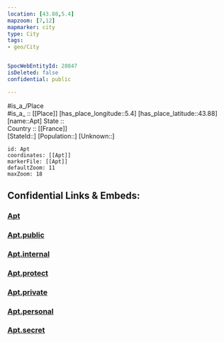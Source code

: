 ```yaml
---
location: [43.88,5.4] 
mapzoom: [7,12] 
mapmarker: city 
type: City
tags:
- geo/City


SpocWebEntityId: 28847
isDeleted: false
confidential: public

---
```

#is_a_/Place  
#is_a_ :: [[Place]] 
[has_place_longitude::5.4] 
[has_place_latitude::43.88] 
[name::Apt] 
State ::  
Country :: [[France]]  
[StateId::] 
[Population::] 
[Unknown::] 


```leaflet
id: Apt
coordinates: [[Apt]] 
markerFile: [[Apt]] 
defaultZoom: 11 
maxZoom: 18
```


## Confidential Links & Embeds: 

### [Apt](/_Standards/Earth/Continent/Europe/Europe~West/France/regions~France/Provence-Alpes-Côte_d'Azur/departments~Provence/Vaucluse/communes~Vaucluse/Apt/cities~Apt/Apt.md) 

### [Apt.public](/_public/Earth/Continent/Europe/Europe~West/France/regions~France/Provence-Alpes-Côte_d'Azur/departments~Provence/Vaucluse/communes~Vaucluse/Apt/cities~Apt/Apt.public.md) 

### [Apt.internal](/_internal/Earth/Continent/Europe/Europe~West/France/regions~France/Provence-Alpes-Côte_d'Azur/departments~Provence/Vaucluse/communes~Vaucluse/Apt/cities~Apt/Apt.internal.md) 

### [Apt.protect](/_protect/Earth/Continent/Europe/Europe~West/France/regions~France/Provence-Alpes-Côte_d'Azur/departments~Provence/Vaucluse/communes~Vaucluse/Apt/cities~Apt/Apt.protect.md) 

### [Apt.private](/_private/Earth/Continent/Europe/Europe~West/France/regions~France/Provence-Alpes-Côte_d'Azur/departments~Provence/Vaucluse/communes~Vaucluse/Apt/cities~Apt/Apt.private.md) 

### [Apt.personal](/_personal/Earth/Continent/Europe/Europe~West/France/regions~France/Provence-Alpes-Côte_d'Azur/departments~Provence/Vaucluse/communes~Vaucluse/Apt/cities~Apt/Apt.personal.md) 

### [Apt.secret](/_secret/Earth/Continent/Europe/Europe~West/France/regions~France/Provence-Alpes-Côte_d'Azur/departments~Provence/Vaucluse/communes~Vaucluse/Apt/cities~Apt/Apt.secret.md)

